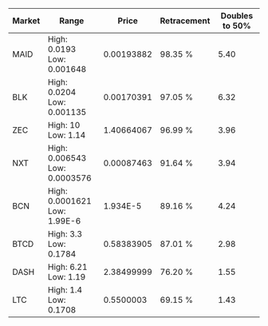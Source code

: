 | Market | Range | Price| Retracement | Doubles to 50% |
| --- | --- | --- | --- | --- |
| MAID | High: 0.0193<br />Low: 0.001648 | 0.00193882 | 98.35 % | 5.40 |
| BLK | High: 0.0204<br />Low: 0.001135 | 0.00170391 | 97.05 % | 6.32 |
| ZEC | High: 10<br />Low: 1.14 | 1.40664067 | 96.99 % | 3.96 |
| NXT | High: 0.006543<br />Low: 0.0003576 | 0.00087463 | 91.64 % | 3.94 |
| BCN | High: 0.0001621<br />Low: 1.99E-6 | 1.934E-5 | 89.16 % | 4.24 |
| BTCD | High: 3.3<br />Low: 0.1784 | 0.58383905 | 87.01 % | 2.98 |
| DASH | High: 6.21<br />Low: 1.19 | 2.38499999 | 76.20 % | 1.55 |
| LTC | High: 1.4<br />Low: 0.1708 | 0.5500003 | 69.15 % | 1.43 |
